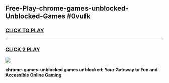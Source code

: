 
## Free-Play-chrome-games-unblocked-Unblocked-Games #0vufk
<h3>
<a href="https://news.freeplayer.one?title=chrome-games-unblocked&ref=8M">CLICK TO PLAY</a></h3>
<hr>

<h3>
<a href="https://news.freeplayer.one?title=chrome-games-unblocked&ref=8M">CLICK 2 PLAY</a>
  
</h3>

<a href="https://news.freeplayer.one?title=chrome-games-unblocked&ref=8M"><img src="https://clearcache.store/games.png"></a>


**chrome-games-unblocked games unblocked: Your Gateway to Fun and Accessible Online Gaming**
